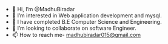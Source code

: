 - 👋 Hi, I’m @MadhuBiradar
- 👀 I’m interested in Web application development and mysql.
- 🌱 I have completed B.E Computer Science and Engineering. 
- 💞️ I’m looking to collaborate on software Engineer.
- 📫 How to reach me- madhubiradar015@gmail.com

<!---
MadhuBiradar/MadhuBiradar is a ✨ special ✨ repository because its `README.md` (this file) appears on your GitHub profile.
You can click the Preview link to take a look at your changes.
--->
